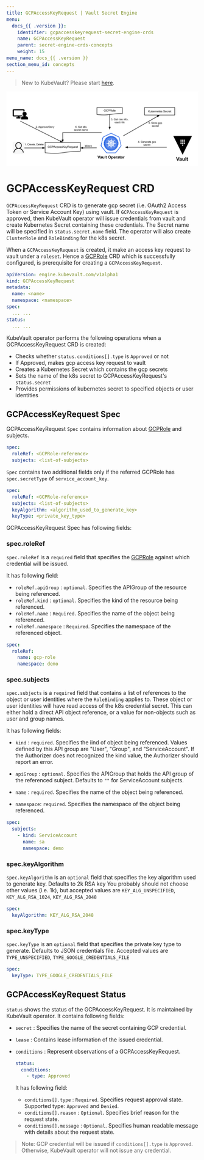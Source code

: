 ```yaml
---
title: GCPAccessKeyRequest | Vault Secret Engine
menu:
  docs_{{ .version }}:
    identifier: gcpaccesskeyrequest-secret-engine-crds
    name: GCPAccessKeyRequest
    parent: secret-engine-crds-concepts
    weight: 15
menu_name: docs_{{ .version }}
section_menu_id: concepts
---
```


> New to KubeVault? Please start [here](/docs/concepts/README.md).

![GCPAccessKeyRequest CRD](/docs/images/concepts/gcp_accesskey_request.svg)

# GCPAccessKeyRequest CRD

`GCPAccessKeyRequest` CRD is to generate gcp secret (i.e. OAuth2 Access Token or Service Account Key)
using vault. If `GCPAccessKeyRequest` is approved, then KubeVault operator will issue credentials from vault
and create Kubernetes Secret containing these credentials. The Secret name will be specified in `status.secret.name` field.
The operator will also create `ClusterRole` and `RoleBinding` for the k8s secret. 

When a `GCPAccessKeyRequest` is created, it make an  access key request to vault under a `roleset`.
Hence a [GCPRole](/docs/concepts/secret-engine-crds/gcp-secret-engine/gcprole.md) CRD which is successfully configured,
is prerequisite for creating a `GCPAccessKeyRequest`.

```yaml
apiVersion: engine.kubevault.com/v1alpha1
kind: GCPAccessKeyRequest
metadata:
  name: <name>
  namespace: <namespace>
spec:
  ... ...
status:
  ... ...
```

KubeVault operator performs the following operations when a GCPAccessKeyRequest CRD is created:

- Checks whether `status.conditions[].type` is `Approved` or not
- If Approved, makes gcp access key request to vault
- Creates a Kubernetes Secret which contains the gcp secrets
- Sets the name of the k8s secret to GCPAccessKeyRequest's `status.secret`
- Provides permissions of kubernetes secret to specified objects or user identities

## GCPAccessKeyRequest Spec

GCPAccessKeyRequest `Spec` contains information about 
[GCPRole](/docs/concepts/secret-engine-crds/gcp-secret-engine/gcprole.md) and subjects.

```yaml
spec:
  roleRef: <GCPRole-reference>
  subjects: <list-of-subjects>
```
`Spec` contains two additional fields only if the referred GCPRole has `spec.secretType` of `service_account_key`. 

```yaml
spec:
  roleRef: <GCPRole-reference>
  subjects: <list-of-subjects>
  keyAlgorithm: <algorithm_used_to_generate_key>
  keyType: <private_key_type>
``` 

GCPAccessKeyRequest Spec has following fields:

### spec.roleRef

`spec.roleRef` is a `required` field that specifies the 
[GCPRole](/docs/concepts/secret-engine-crds/gcp-secret-engine/gcprole.md) against which credential will be issued.

It has following field:
- `roleRef.apiGroup` : `optional`. Specifies the APIGroup of the resource being referenced.
- `roleRef.kind` : `optional`. Specifies the kind of the resource being referenced.
- `roleRef.name` : `Required`. Specifies the name of the object being referenced.
- `roleRef.namespace` : `Required`. Specifies the namespace of the referenced object.

```yaml
spec:
  roleRef:
    name: gcp-role
    namespace: demo
```

### spec.subjects

`spec.subjects` is a `required` field that contains a list of references to the object or 
user identities where the `RoleBinding` applies to. These object or user identities will have
read access of the k8s credential secret. This can either hold a direct API object reference, 
or a value for non-objects such as user and group names.

It has following fields:
- `kind` : `required`. Specifies the iind of object being referenced. Values defined by 
  this API group are "User", "Group", and "ServiceAccount". If the Authorizer does not 
  recognized the kind value, the Authorizer should report an error.

- `apiGroup` : `optional`. Specifies the APIGroup that holds the API group of the referenced subject.
   Defaults to `""` for ServiceAccount subjects.

- `name` : `required`. Specifies the name of the object being referenced.

- `namespace`: `required`. Specifies the namespace of the object being referenced.

```yaml
spec:
  subjects:
    - kind: ServiceAccount
      name: sa
      namespace: demo
```
### spec.keyAlgorithm 

`spec.keyAlgorithm` is an `optional` field that specifies the key algorithm 
used to generate key. Defaults to 2k RSA key You probably should not choose other values (i.e. 1k), 
but accepted values are `KEY_ALG_UNSPECIFIED`, `KEY_ALG_RSA_1024`, `KEY_ALG_RSA_2048`  

```yaml
spec:
  keyAlgorithm: KEY_ALG_RSA_2048
```

### spec.keyType

`spec.keyType` is an `optional` field that specifies the private key type to generate. 
Defaults to JSON credentials file. Accepted values are `TYPE_UNSPECIFIED`, `TYPE_GOOGLE_CREDENTIALS_FILE`

```yaml
spec:
  keyType: TYPE_GOOGLE_CREDENTIALS_FILE
``` 

## GCPAccessKeyRequest Status

`status` shows the status of the GCPAccessKeyRequest. It is maintained by KubeVault operator. It contains following fields:

- `secret` : Specifies the name of the secret containing GCP credential.

- `lease` : Contains lease information of the issued credential.

- `conditions` : Represent observations of a GCPAccessKeyRequest.

    ```yaml
    status:
      conditions:
        - type: Approved
    ```

  It has following field:
  - `conditions[].type` : `Required`. Specifies request approval state. Supported type: `Approved` and `Denied`.
  - `conditions[].reason` : `Optional`. Specifies brief reason for the request state.
  - `conditions[].message` : `Optional`. Specifies human readable message with details about the request state.

> Note: GCP credential will be issued if `conditions[].type` is `Approved`. Otherwise, KubeVault operator will not issue any credential.
